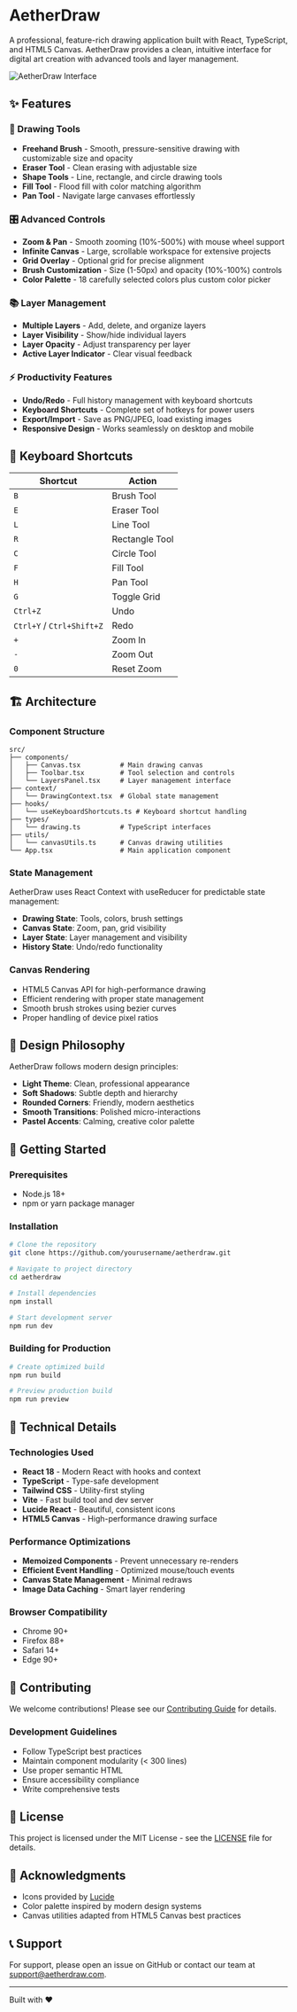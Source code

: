 # AetherDraw

A professional, feature-rich drawing application built with React, TypeScript, and HTML5 Canvas. AetherDraw provides a clean, intuitive interface for digital art creation with advanced tools and layer management.

![AetherDraw Interface](https://images.pexels.com/photos/1266808/pexels-photo-1266808.jpeg?auto=compress&cs=tinysrgb&w=1200&h=600&fit=crop)

## ✨ Features

### 🎨 Drawing Tools
- **Freehand Brush** - Smooth, pressure-sensitive drawing with customizable size and opacity
- **Eraser Tool** - Clean erasing with adjustable size
- **Shape Tools** - Line, rectangle, and circle drawing tools
- **Fill Tool** - Flood fill with color matching algorithm
- **Pan Tool** - Navigate large canvases effortlessly

### 🎛️ Advanced Controls
- **Zoom & Pan** - Smooth zooming (10%-500%) with mouse wheel support
- **Infinite Canvas** - Large, scrollable workspace for extensive projects
- **Grid Overlay** - Optional grid for precise alignment
- **Brush Customization** - Size (1-50px) and opacity (10%-100%) controls
- **Color Palette** - 18 carefully selected colors plus custom color picker

### 📚 Layer Management
- **Multiple Layers** - Add, delete, and organize layers
- **Layer Visibility** - Show/hide individual layers
- **Layer Opacity** - Adjust transparency per layer
- **Active Layer Indicator** - Clear visual feedback

### ⚡ Productivity Features
- **Undo/Redo** - Full history management with keyboard shortcuts
- **Keyboard Shortcuts** - Complete set of hotkeys for power users
- **Export/Import** - Save as PNG/JPEG, load existing images
- **Responsive Design** - Works seamlessly on desktop and mobile

## 🎹 Keyboard Shortcuts

| Shortcut | Action |
|----------|--------|
| `B` | Brush Tool |
| `E` | Eraser Tool |
| `L` | Line Tool |
| `R` | Rectangle Tool |
| `C` | Circle Tool |
| `F` | Fill Tool |
| `H` | Pan Tool |
| `G` | Toggle Grid |
| `Ctrl+Z` | Undo |
| `Ctrl+Y` / `Ctrl+Shift+Z` | Redo |
| `+` | Zoom In |
| `-` | Zoom Out |
| `0` | Reset Zoom |

## 🏗️ Architecture

### Component Structure
```
src/
├── components/
│   ├── Canvas.tsx          # Main drawing canvas
│   ├── Toolbar.tsx         # Tool selection and controls
│   └── LayersPanel.tsx     # Layer management interface
├── context/
│   └── DrawingContext.tsx  # Global state management
├── hooks/
│   └── useKeyboardShortcuts.ts # Keyboard shortcut handling
├── types/
│   └── drawing.ts          # TypeScript interfaces
├── utils/
│   └── canvasUtils.ts      # Canvas drawing utilities
└── App.tsx                 # Main application component
```

### State Management
AetherDraw uses React Context with useReducer for predictable state management:
- **Drawing State**: Tools, colors, brush settings
- **Canvas State**: Zoom, pan, grid visibility
- **Layer State**: Layer management and visibility
- **History State**: Undo/redo functionality

### Canvas Rendering
- HTML5 Canvas API for high-performance drawing
- Efficient rendering with proper state management
- Smooth brush strokes using bezier curves
- Proper handling of device pixel ratios

## 🎨 Design Philosophy

AetherDraw follows modern design principles:
- **Light Theme**: Clean, professional appearance
- **Soft Shadows**: Subtle depth and hierarchy
- **Rounded Corners**: Friendly, modern aesthetics
- **Smooth Transitions**: Polished micro-interactions
- **Pastel Accents**: Calming, creative color palette

## 🚀 Getting Started

### Prerequisites
- Node.js 18+ 
- npm or yarn package manager

### Installation
```bash
# Clone the repository
git clone https://github.com/yourusername/aetherdraw.git

# Navigate to project directory
cd aetherdraw

# Install dependencies
npm install

# Start development server
npm run dev
```

### Building for Production
```bash
# Create optimized build
npm run build

# Preview production build
npm run preview
```

## 🔧 Technical Details

### Technologies Used
- **React 18** - Modern React with hooks and context
- **TypeScript** - Type-safe development
- **Tailwind CSS** - Utility-first styling
- **Vite** - Fast build tool and dev server
- **Lucide React** - Beautiful, consistent icons
- **HTML5 Canvas** - High-performance drawing surface

### Performance Optimizations
- **Memoized Components** - Prevent unnecessary re-renders
- **Efficient Event Handling** - Optimized mouse/touch events
- **Canvas State Management** - Minimal redraws
- **Image Data Caching** - Smart layer rendering

### Browser Compatibility
- Chrome 90+
- Firefox 88+
- Safari 14+
- Edge 90+

## 🤝 Contributing

We welcome contributions! Please see our [Contributing Guide](CONTRIBUTING.md) for details.

### Development Guidelines
- Follow TypeScript best practices
- Maintain component modularity (< 300 lines)
- Use proper semantic HTML
- Ensure accessibility compliance
- Write comprehensive tests

## 📝 License

This project is licensed under the MIT License - see the [LICENSE](LICENSE) file for details.

## 🙏 Acknowledgments

- Icons provided by [Lucide](https://lucide.dev/)
- Color palette inspired by modern design systems
- Canvas utilities adapted from HTML5 Canvas best practices

## 📞 Support

For support, please open an issue on GitHub or contact our team at support@aetherdraw.com.

---

Built with ❤️ 

